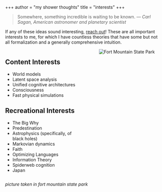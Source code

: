 +++
author = "my shower thoughts"
title = "interests"
+++

> Somewhere, something incredible is waiting to be known. *— Carl Sagan, American astronomer and planetary scientist*

If any of these ideas sound interesting, [reach out](/contactme)! These are all important interests to me, for which I have countless theories that have some but not all formalization and a generally comprehensive intuition.

<div style="display: flex; align-items: flex-start; gap: 2rem; flex-wrap: wrap;">
  
  <!-- Lists on the left -->
  <div style="flex: 1; min-width: 250px;">
    <h2>Content Interests</h2>
    <ul>
      <li>World models</li>
      <li>Latent space analysis</li>
      <li>Unified cognitive architectures</li>
      <li>Consciousness</li>
      <li>Fast physical simulations</li>
    </ul>
    <h2>Recreational Interests</h2>
    <ul>
      <li>The Big Why</li>
      <li>Predestination</li>
      <li>Astrophysics (specifically, of black holes)</li>
      <li>Markovian dynamics</li>
      <li>Faith</li>
      <li>Optimizing Languages</li>
      <li>Information Theory</li>
      <li>Spiderweb cognition</li>
      <li>Japan</li>
    </ul>
  </div>

  <!-- Image on the right -->
  <div style="flex: 1; min-width: 200px; display: flex; justify-content: center;">
    <img src="/fortmountain.jpg" alt="Fort Mountain State Park" style="max-width: 100%; height: auto;">
  </div>

</div>

*picture taken in fort mountain state park*
